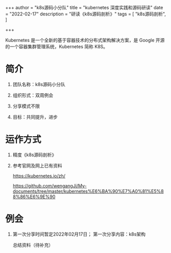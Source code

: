 +++
author = "k8s源码小分队"
title = "kubernetes 深度实践和源码研读"
date = "2022-02-17"
description = "研读《k8s源码剖析》"
tags = [
    "k8s源码剖析",
]

+++

Kubernetes 是一个全新的基于容器技术的分布式架构解决方案，是 Google 开源的一个容器集群管理系统，Kubernetes 简称 K8S。
<!--more-->

# 简介

1. 团队名称：k8s源码小分队

2. 组织形式：双周例会

3. 分享模式不限

4. 目标：共同提升，进步


# 运作方式
1. 精度《k8s源码剖析》

2. 参考官网及网上已有资料

   https://kubernetes.io/zh/

   https://github.com/wengangJi/My-documents/tree/master/kubernetes%E6%BA%90%E7%A0%81%E5%88%86%E6%9E%90


# 例会

1. 第一次分享时间暂定2022年02月17日； 第一次分享内容：k8s架构

   总结资料（待补充）




